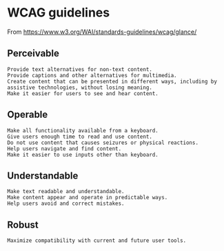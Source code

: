 # WCAG guidelines

From https://www.w3.org/WAI/standards-guidelines/wcag/glance/

## Perceivable

    Provide text alternatives for non-text content.
    Provide captions and other alternatives for multimedia.
    Create content that can be presented in different ways, including by assistive technologies, without losing meaning.
    Make it easier for users to see and hear content.

## Operable

    Make all functionality available from a keyboard.
    Give users enough time to read and use content.
    Do not use content that causes seizures or physical reactions.
    Help users navigate and find content.
    Make it easier to use inputs other than keyboard.

## Understandable

    Make text readable and understandable.
    Make content appear and operate in predictable ways.
    Help users avoid and correct mistakes.

## Robust

    Maximize compatibility with current and future user tools.

